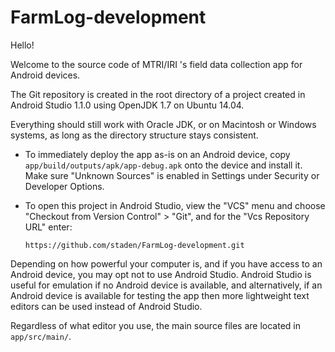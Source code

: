 # FarmLog-development


Hello!

Welcome to the source code of MTRI/IRI 's field data collection
app for Android devices.

The Git repository is created in the root directory of a project
created in Android Studio 1.1.0 using OpenJDK 1.7 on Ubuntu 14.04.

Everything should still work with Oracle JDK, or on Macintosh or 
Windows systems, as long as the directory structure stays 
consistent.

  * To immediately deploy the app as-is on an Android device, copy
   `app/build/outputs/apk/app-debug.apk` onto the device and 
   install it. Make sure "Unknown Sources" is enabled in Settings 
   under Security or Developer Options.

  * To open this project in Android Studio, view the "VCS" menu and
   choose "Checkout from Version Control" > "Git", and for the "Vcs
   Repository URL" enter:

	`https://github.com/staden/FarmLog-development.git`

Depending on how powerful your computer is, and if you have
access to an Android device, you may opt not to use Android 
Studio. Android Studio is useful for emulation if no Android 
device is available, and alternatively, if an Android device is 
available for testing the app then more lightweight text editors 
can be used instead of Android Studio. 

Regardless of what editor you use, the main source files are
located in `app/src/main/`.
